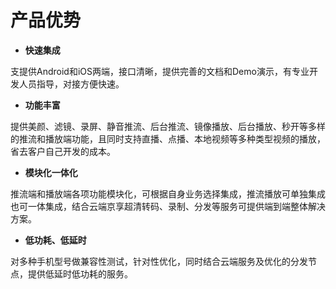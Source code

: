 # 产品优势

-   **快速集成**

支提供Android和iOS两端，接口清晰，提供完善的文档和Demo演示，有专业开发人员指导，对接方便快速。

-   **功能丰富**

提供美颜、滤镜、录屏、静音推流、后台推流、镜像播放、后台播放、秒开等多样的推流和播放端功能，且同时支持直播、点播、本地视频等多种类型视频的播放，省去客户自己开发的成本。

-   **模块化一体化**

推流端和播放端各项功能模块化，可根据自身业务选择集成，推流播放可单独集成也可一体集成，结合云端京享超清转码、录制、分发等服务可提供端到端整体解决方案。

-   **低功耗、低延时**

对多种手机型号做兼容性测试，针对性优化，同时结合云端服务及优化的分发节点，提供低延时低功耗的服务。
